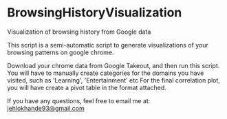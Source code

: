 # BrowsingHistoryVisualization
Visualization of browsing history from Google data

This script is a semi-automatic script to generate visualizations of your browsing patterns on google chrome.

Download your chrome data from Google Takeout, and then run this script.
You will have to manually create categories for the domains you have visited, such as 'Learning', 'Entertainment' etc
For the final correlation plot, you will have create a pivot table in the format attached.

If you have any questions, feel free to email me at: jehlokhande93@gmail.com

